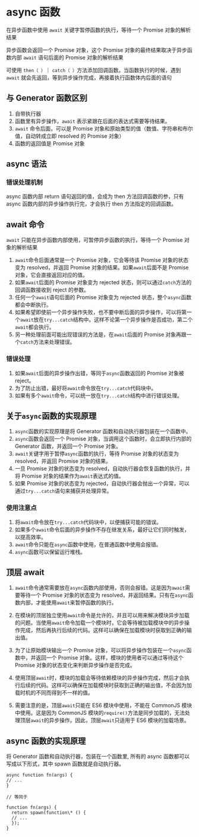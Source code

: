 # async 函数

在异步函数中使用 `await` 关键字暂停函数的执行，等待一个 Promise 对象的解析结果

异步函数会返回一个 Promise 对象，这个 Promise 对象的最终结果取决于异步函数内部 `await` 语句后面的 Promise 对象的解析结果

可使用 `then（ ）`｜ `catch（ ）`方法添加回调函数。当函数执行的时候，遇到 `await` 就会先返回，等到异步操作完成，再接着执行函数体内后面的语句

## 与 Generator 函数区别

1. 自带执行器
2. 函数里有异步操作，`await` 表示紧跟在后面的表达式需要等待结果。
3. `await` 命令后面，可以是 Promise 对象和原始类型的值（数值、字符串和布尔值，自动转成立即 resolved 的 Promise 对象）
4. 函数的返回值是 Promise 对象

## async 语法

### 错误处理机制

async 函数内部 return 语句返回的值，会成为 then 方法回调函数的参，只有 async 函数内部的异步操作执行完，才会执行 then 方法指定的回调函数。

## await 命令

`await` 只能在异步函数内部使用，可暂停异步函数的执行，等待一个 Promise 对象的解析结果

1. `await`命令后面通常是一个 Promise 对象，它会等待该 Promise 对象的状态变为 resolved，并返回 Promise 对象的结果。如果`await`后面不是 Promise 对象，它会直接返回对应的值。
2. 如果`await`后面的 Promise 对象变为 rejected 状态，则可以通过`catch`方法的回调函数接收到 reject 的参数。
3. 任何一个`await`语句后面的 Promise 对象变为 rejected 状态，整个`async`函数都会中断执行。
4. 如果希望即使前一个异步操作失败，也不要中断后面的异步操作，可以将第一个`await`放在`try...catch`结构中。这样不论第一个异步操作是否成功，第二个`await`都会执行。
5. 另一种处理前面可能出现错误的方法是，在`await`后面的 Promise 对象再跟一个`catch`方法来处理错误。

### 错误处理

1. 如果`await`后面的异步操作出错，等同于`async`函数返回的 Promise 对象被 reject。
2. 为了防止出错，最好将`await`命令放在`try...catch`代码块中。
3. 如果有多个`await`命令，可以统一放在`try...catch`结构中进行错误处理。

## 关于`async`函数的实现原理

1. `async`函数的实现原理是将 Generator 函数和自动执行器包装在一个函数中。
2. `async`函数会返回一个 Promise 对象，当调用这个函数时，会立即执行内部的 Generator 函数，并返回一个 Promise 对象。
3. `await`关键字用于暂停`async`函数的执行，等待 Promise 对象的状态变为 resolved，并返回 Promise 对象的结果。
4. 一旦 Promise 对象的状态变为 resolved，自动执行器会恢复函数的执行，并将 Promise 对象的结果作为`await`表达式的值。
5. 如果 Promise 对象的状态变为 rejected，自动执行器会抛出一个异常，可以通过`try...catch`语句来捕获并处理异常。

### 使用注意点

1. 将`await`命令放在`try...catch`代码块中，以便捕获可能的错误。
2. 如果多个`await`命令后面的异步操作不存在继发关系，最好让它们同时触发，以提高效率。
3. `await`命令只能在`async`函数中使用，在普通函数中使用会报错。
4. `async`函数可以保留运行堆栈。

## 顶层 await

1. `await`命令通常需要放在`async`函数内部使用，否则会报错。这是因为`await`需要等待一个 Promise 对象的状态变为 resolved，并返回结果。只有在`async`函数内部，才能使用`await`来暂停函数的执行。

2. 在模块的顶层独立使用`await`命令是允许的，并且可以用来解决模块异步加载的问题。当使用`await`命令加载一个模块时，它会等待被加载模块中的异步操作完成，然后再执行后续的代码。这样可以确保在加载模块时获取到正确的输出值。

3. 为了让原始模块输出一个 Promise 对象，可以将异步操作包装在一个`async`函数中，并返回一个 Promise 对象。这样，模块的使用者可以通过等待这个 Promise 对象的状态变化来判断异步操作是否完成。

4. 使用顶层`await`时，模块的加载会等待依赖模块的异步操作完成，然后才会执行后续的代码。这样可以确保在加载模块时获取到正确的输出值，不会因为加载时机的不同而得到不一样的值。

5. 需要注意的是，顶层`await`只能在 ES6 模块中使用，不能在 CommonJS 模块中使用。这是因为 CommonJS 模块的`require()`方法是同步加载的，无法处理顶层`await`的异步操作。因此，顶层`await`只适用于 ES6 模块的加载场景。

## async 函数的实现原理

将 Generator 函数和自动执行器，包装在一个函数里,
所有的 async 函数都可以写成以下形式，其中 spawn 函数就是自动执行器。

```es6
async function fn(args) {
// ...
}

// 等同于

function fn(args) {
  return spawn(function\* () {
  // ...
  });
}
```
